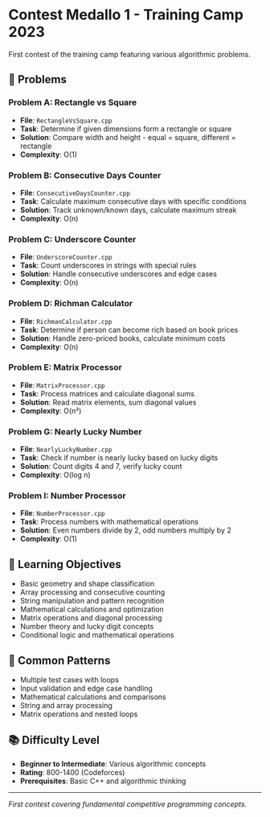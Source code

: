 # Contest Medallo 1 - Training Camp 2023

First contest of the training camp featuring various algorithmic problems.

## 📝 Problems

### Problem A: Rectangle vs Square
- **File**: `RectangleVsSquare.cpp`
- **Task**: Determine if given dimensions form a rectangle or square
- **Solution**: Compare width and height - equal = square, different = rectangle
- **Complexity**: O(1)

### Problem B: Consecutive Days Counter
- **File**: `ConsecutiveDaysCounter.cpp`
- **Task**: Calculate maximum consecutive days with specific conditions
- **Solution**: Track unknown/known days, calculate maximum streak
- **Complexity**: O(n)

### Problem C: Underscore Counter
- **File**: `UnderscoreCounter.cpp`
- **Task**: Count underscores in strings with special rules
- **Solution**: Handle consecutive underscores and edge cases
- **Complexity**: O(n)

### Problem D: Richman Calculator
- **File**: `RichmanCalculator.cpp`
- **Task**: Determine if person can become rich based on book prices
- **Solution**: Handle zero-priced books, calculate minimum costs
- **Complexity**: O(n)

### Problem E: Matrix Processor
- **File**: `MatrixProcessor.cpp`
- **Task**: Process matrices and calculate diagonal sums
- **Solution**: Read matrix elements, sum diagonal values
- **Complexity**: O(n²)

### Problem G: Nearly Lucky Number
- **File**: `NearlyLuckyNumber.cpp`
- **Task**: Check if number is nearly lucky based on lucky digits
- **Solution**: Count digits 4 and 7, verify lucky count
- **Complexity**: O(log n)

### Problem I: Number Processor
- **File**: `NumberProcessor.cpp`
- **Task**: Process numbers with mathematical operations
- **Solution**: Even numbers divide by 2, odd numbers multiply by 2
- **Complexity**: O(1)

## 🎯 Learning Objectives

- Basic geometry and shape classification
- Array processing and consecutive counting
- String manipulation and pattern recognition
- Mathematical calculations and optimization
- Matrix operations and diagonal processing
- Number theory and lucky digit concepts
- Conditional logic and mathematical operations

## 🔧 Common Patterns

- Multiple test cases with loops
- Input validation and edge case handling
- Mathematical calculations and comparisons
- String and array processing
- Matrix operations and nested loops

## 📚 Difficulty Level

- **Beginner to Intermediate**: Various algorithmic concepts
- **Rating**: 800-1400 (Codeforces)
- **Prerequisites**: Basic C++ and algorithmic thinking

---

*First contest covering fundamental competitive programming concepts.*
